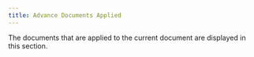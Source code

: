 ```yaml
---
title: Advance Documents Applied
---
```



The documents that are applied to the current document are displayed  in this section.
